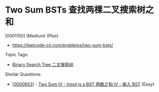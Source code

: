# Two Sum BSTs 查找两棵二叉搜索树之和

[0001150] (Medium) (Plus)

- https://leetcode-cn.com/problems/two-sum-bsts/

Topic Tags:

- [Binary Search Tree 二叉搜索树](https://leetcode-cn.com/tag/binary-search-tree/)

Similar Questions:

- [[0000653](https://leetcode-cn.com/problems/two-sum-iv-input-is-a-bst/)] - [Two Sum IV - Input is a BST 两数之和 IV - 输入 BST](./0000653.two-sum-iv-input-is-a-bst.md) (Easy)
